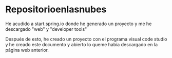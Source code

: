 # Repositorioenlasnubes
<p> He acudido a start.spring.io donde he generado un proyecto y me he descargado "web" y "developer tools" </p>
Después de esto, he creado un proyecto con el programa visual code studio y he creado este documento y abierto lo queme había descargado en la página web anterior. 